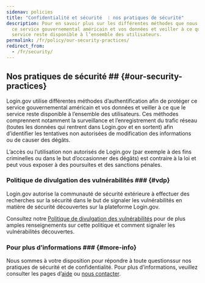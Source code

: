 ```yaml
---
sidenav: policies
title: "Confidentialité et sécurité  : nos pratiques de sécurité"
description: Pour en savoir plus sur les différentes méthodes que nous utilisons afin de protéger
  ce service gouvernemental américain et vos données et veiller à ce que le
  service reste disponible à l’ensemble des utilisateurs.
permalink: /fr/policy/our-security-practices/
redirect_from:
  - /fr/security/
---
```


## Nos pratiques de sécurité ## {#our-security-practices}
 Login.gov utilise différentes méthodes d’authentification afin de protéger ce service gouvernemental américain et vos données et veiller à ce que le service reste disponible à l’ensemble des utilisateurs. Ces méthodes comprennent notamment la surveillance et l’enregistrement du trafic réseau (toutes les données qui rentrent dans Login.gov et en sortent) afin d’identifier les tentatives non autorisées de modification des informations ou de causer des dégâts.

L’accès ou l’utilisation non autorisés de Login.gov (par exemple à des fins criminelles ou dans le but d’occasionner des dégâts) est contraire à la loi et peut vous exposer à des poursuites et des sanctions pénales.

### Politique de divulgation des vulnérabilités ### {#vdp}
 Login.gov autorise la communauté de sécurité extérieure à effectuer des recherches sur la sécurité dans le but de signaler les vulnérabilités en matière de sécurité découvertes sur la plateforme Login.gov.

Consultez notre [Politique de divulgation des vulnérabilités](https://handbook.tts.gsa.gov/general-information-and-resources/tech-policies/responding-to-public-disclosure-vulnerabilities/) pour de plus amples renseignements sur cette politique et comment signaler les vulnérabilités découvertes.

### Pour plus d’informations ### {#more-info}

Nous sommes à votre disposition pour répondre à toute questionssur nos pratiques de sécurité et de confidentialité. Pour plus d’informations, veuillez consulter les pages d’[aide](/fr/help/) ou [nous contacter](/fr/contact/).
